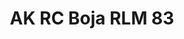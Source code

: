 ---
layout: product
title: "AK RC Boja RLM 83"
price: "330" 
desc: "Acrylic Laquer 10mL"
img_path: "/assets/img/RC327.jpg"
brand: "AK "
available: true
special_offer: false
new: false
soon: false
cat: "020000"
subcat: "020200"
subsubcat: "020201"
sifra: "RC327"
popular: true
---